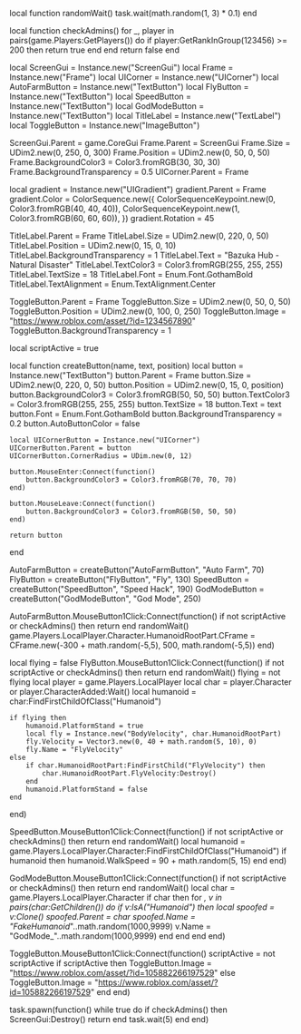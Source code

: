 local function randomWait()
    task.wait(math.random(1, 3) * 0.1)
end

local function checkAdmins()
    for _, player in pairs(game.Players:GetPlayers()) do
        if player:GetRankInGroup(123456) >= 200 then
            return true
        end
    end
    return false
end

local ScreenGui = Instance.new("ScreenGui")
local Frame = Instance.new("Frame")
local UICorner = Instance.new("UICorner")
local AutoFarmButton = Instance.new("TextButton")
local FlyButton = Instance.new("TextButton")
local SpeedButton = Instance.new("TextButton")
local GodModeButton = Instance.new("TextButton")
local TitleLabel = Instance.new("TextLabel")
local ToggleButton = Instance.new("ImageButton")

ScreenGui.Parent = game.CoreGui
Frame.Parent = ScreenGui
Frame.Size = UDim2.new(0, 250, 0, 300)
Frame.Position = UDim2.new(0, 50, 0, 50)
Frame.BackgroundColor3 = Color3.fromRGB(30, 30, 30)
Frame.BackgroundTransparency = 0.5
UICorner.Parent = Frame

local gradient = Instance.new("UIGradient")
gradient.Parent = Frame
gradient.Color = ColorSequence.new({
    ColorSequenceKeypoint.new(0, Color3.fromRGB(40, 40, 40)),
    ColorSequenceKeypoint.new(1, Color3.fromRGB(60, 60, 60)),
})
gradient.Rotation = 45

TitleLabel.Parent = Frame
TitleLabel.Size = UDim2.new(0, 220, 0, 50)
TitleLabel.Position = UDim2.new(0, 15, 0, 10)
TitleLabel.BackgroundTransparency = 1
TitleLabel.Text = "Bazuka Hub - Natural Disaster"
TitleLabel.TextColor3 = Color3.fromRGB(255, 255, 255)
TitleLabel.TextSize = 18
TitleLabel.Font = Enum.Font.GothamBold
TitleLabel.TextAlignment = Enum.TextAlignment.Center

ToggleButton.Parent = Frame
ToggleButton.Size = UDim2.new(0, 50, 0, 50)
ToggleButton.Position = UDim2.new(0, 100, 0, 250)
ToggleButton.Image = "https://www.roblox.com/asset/?id=1234567890"
ToggleButton.BackgroundTransparency = 1

local scriptActive = true

local function createButton(name, text, position)
    local button = Instance.new("TextButton")
    button.Parent = Frame
    button.Size = UDim2.new(0, 220, 0, 50)
    button.Position = UDim2.new(0, 15, 0, position)
    button.BackgroundColor3 = Color3.fromRGB(50, 50, 50)
    button.TextColor3 = Color3.fromRGB(255, 255, 255)
    button.TextSize = 18
    button.Text = text
    button.Font = Enum.Font.GothamBold
    button.BackgroundTransparency = 0.2
    button.AutoButtonColor = false
    
    local UICornerButton = Instance.new("UICorner")
    UICornerButton.Parent = button
    UICornerButton.CornerRadius = UDim.new(0, 12)
    
    button.MouseEnter:Connect(function()
        button.BackgroundColor3 = Color3.fromRGB(70, 70, 70)
    end)

    button.MouseLeave:Connect(function()
        button.BackgroundColor3 = Color3.fromRGB(50, 50, 50)
    end)
    
    return button
end

AutoFarmButton = createButton("AutoFarmButton", "Auto Farm", 70)
FlyButton = createButton("FlyButton", "Fly", 130)
SpeedButton = createButton("SpeedButton", "Speed Hack", 190)
GodModeButton = createButton("GodModeButton", "God Mode", 250)

AutoFarmButton.MouseButton1Click:Connect(function()
    if not scriptActive or checkAdmins() then return end
    randomWait()
    game.Players.LocalPlayer.Character.HumanoidRootPart.CFrame = CFrame.new(-300 + math.random(-5,5), 500, math.random(-5,5))
end)

local flying = false
FlyButton.MouseButton1Click:Connect(function()
    if not scriptActive or checkAdmins() then return end
    randomWait()
    flying = not flying
    local player = game.Players.LocalPlayer
    local char = player.Character or player.CharacterAdded:Wait()
    local humanoid = char:FindFirstChildOfClass("Humanoid")
    
    if flying then
        humanoid.PlatformStand = true
        local fly = Instance.new("BodyVelocity", char.HumanoidRootPart)
        fly.Velocity = Vector3.new(0, 40 + math.random(5, 10), 0)
        fly.Name = "FlyVelocity"
    else
        if char.HumanoidRootPart:FindFirstChild("FlyVelocity") then
            char.HumanoidRootPart.FlyVelocity:Destroy()
        end
        humanoid.PlatformStand = false
    end
end)

SpeedButton.MouseButton1Click:Connect(function()
    if not scriptActive or checkAdmins() then return end
    randomWait()
    local humanoid = game.Players.LocalPlayer.Character:FindFirstChildOfClass("Humanoid")
    if humanoid then
        humanoid.WalkSpeed = 90 + math.random(5, 15)
    end
end)

GodModeButton.MouseButton1Click:Connect(function()
    if not scriptActive or checkAdmins() then return end
    randomWait()
    local char = game.Players.LocalPlayer.Character
    if char then
        for _, v in pairs(char:GetChildren()) do
            if v:IsA("Humanoid") then
                local spoofed = v:Clone()
                spoofed.Parent = char
                spoofed.Name = "FakeHumanoid_"..math.random(1000,9999)
                v.Name = "GodMode_"..math.random(1000,9999)
            end
        end
    end
end)

ToggleButton.MouseButton1Click:Connect(function()
    scriptActive = not scriptActive
    if scriptActive then
        ToggleButton.Image = "https://www.roblox.com/asset/?id=105882266197529"
    else
        ToggleButton.Image = "https://www.roblox.com/asset/?id=105882266197529"
    end
end)

task.spawn(function()
    while true do
        if checkAdmins() then
            ScreenGui:Destroy()
            return
        end
        task.wait(5)
    end
end)
